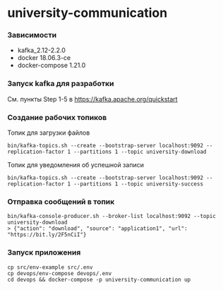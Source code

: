 # university-communication

### Зависимости
- kafka_2.12-2.2.0
- docker 18.06.3-ce
- docker-compose 1.21.0

### Запуск kafka для разработки
См. пункты Step 1-5 в https://kafka.apache.org/quickstart

### Создание рабочих топиков
Топик для загрузки файлов
```
bin/kafka-topics.sh --create --bootstrap-server localhost:9092 --replication-factor 1 --partitions 1 --topic university-download
```

Топик для уведомления об успешной записи
```
bin/kafka-topics.sh --create --bootstrap-server localhost:9092 --replication-factor 1 --partitions 1 --topic university-success
```

### Отправка сообщений в топик
```
bin/kafka-console-producer.sh --broker-list localhost:9092 --topic university-download
> {"action": "download", "source": "application1", "url": "https://bit.ly/2F5nCiI"}
```

### Запуск приложения
```
cp src/env-example src/.env
cp devops/env-compose devops/.env
cd devops && docker-compose -p university-communication up
```

